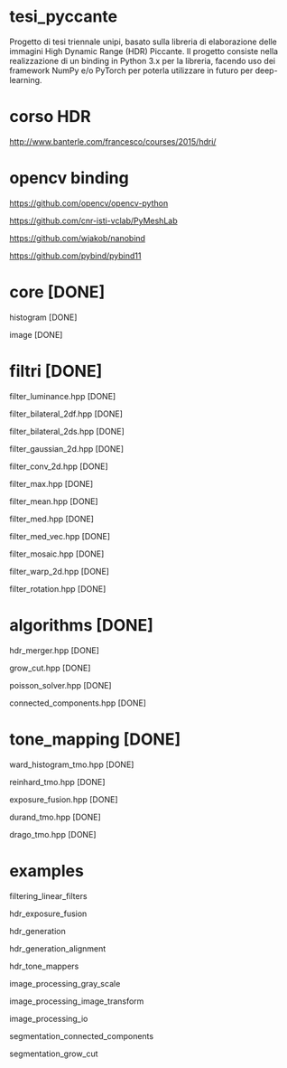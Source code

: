 # tesi_pyccante
Progetto di tesi triennale unipi, basato sulla libreria di elaborazione delle immagini High Dynamic Range (HDR) Piccante.
Il progetto consiste nella realizzazione di un binding in Python 3.x per la libreria, facendo uso dei framework NumPy e/o PyTorch
per poterla utilizzare in futuro per deep-learning.

# corso HDR

http://www.banterle.com/francesco/courses/2015/hdri/

# opencv binding

https://github.com/opencv/opencv-python

https://github.com/cnr-isti-vclab/PyMeshLab

https://github.com/wjakob/nanobind

https://github.com/pybind/pybind11

# core [DONE]

histogram [DONE]

image [DONE]


# filtri [DONE]

filter_luminance.hpp  [DONE]

filter_bilateral_2df.hpp  [DONE]

filter_bilateral_2ds.hpp  [DONE]

filter_gaussian_2d.hpp  [DONE]

filter_conv_2d.hpp  [DONE]

filter_max.hpp  [DONE]

filter_mean.hpp [DONE]

filter_med.hpp  [DONE]

filter_med_vec.hpp [DONE]

filter_mosaic.hpp [DONE]

filter_warp_2d.hpp  [DONE]

filter_rotation.hpp [DONE]

# algorithms    [DONE]

hdr_merger.hpp [DONE]

grow_cut.hpp  [DONE]

poisson_solver.hpp  [DONE]

connected_components.hpp [DONE]

# tone_mapping  [DONE]

ward_histogram_tmo.hpp [DONE]

reinhard_tmo.hpp [DONE]

exposure_fusion.hpp [DONE]

durand_tmo.hpp [DONE]

drago_tmo.hpp [DONE]

# examples

filtering_linear_filters

hdr_exposure_fusion

hdr_generation

hdr_generation_alignment

hdr_tone_mappers

image_processing_gray_scale

image_processing_image_transform

image_processing_io

segmentation_connected_components

segmentation_grow_cut
